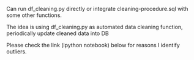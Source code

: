 
Can run df_cleaning.py directly or  integrate cleaning-procedure.sql with some other functions.

The idea is using df_cleaning.py as automated data cleaning function, periodically update cleaned data into DB 

Please check the link (ipython notebook) below for reasons I identify  outliers.
